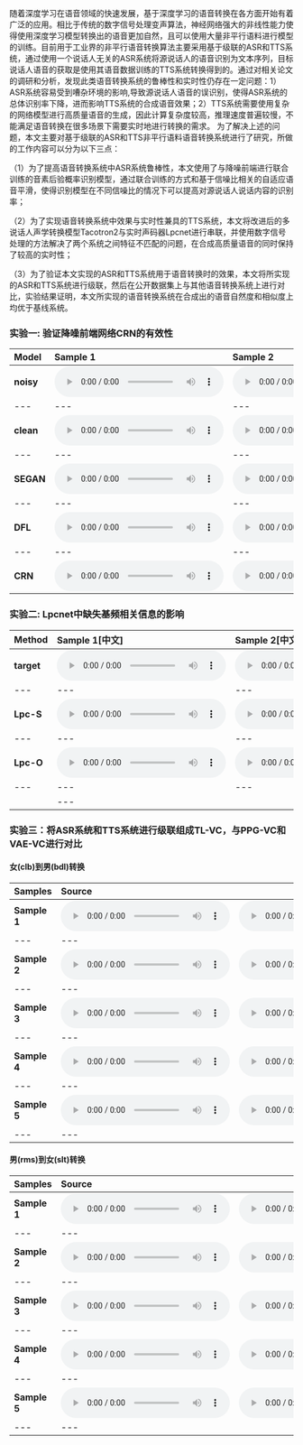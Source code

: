 随着深度学习在语音领域的快速发展，基于深度学习的语音转换在各方面开始有着广泛的应用。相比于传统的数字信号处理变声算法，神经网络强大的非线性能力使得使用深度学习模型转换出的语音更加自然，且可以使用大量非平行语料进行模型的训练。目前用于工业界的非平行语音转换算法主要采用基于级联的ASR和TTS系统，通过使用一个说话人无关的ASR系统将源说话人的语音识别为文本序列，目标说话人语音的获取是使用其语音数据训练的TTS系统转换得到的。通过对相关论文的调研和分析，发现此类语音转换系统的鲁棒性和实时性仍存在一定问题：1）ASR系统容易受到嘈杂环境的影响,导致源说话人语音的误识别，使得ASR系统的总体识别率下降，进而影响TTS系统的合成语音效果；2）TTS系统需要使用复杂的网络模型进行高质量语音的生成，因此计算复杂度较高，推理速度普遍较慢，不能满足语音转换在很多场景下需要实时地进行转换的需求。
为了解决上述的问题，本文主要对基于级联的ASR和TTS非平行语料语音转换系统进行了研究，所做的工作内容可以分为以下三点：

（1）为了提高语音转换系统中ASR系统鲁棒性，本文使用了与降噪前端进行联合训练的音素后验概率识别模型，通过联合训练的方式和基于信噪比相关的自适应语音平滑，使得识别模型在不同信噪比的情况下可以提高对源说话人说话内容的识别率；

（2）为了实现语音转换系统中效果与实时性兼具的TTS系统，本文将改进后的多说话人声学转换模型Tacotron2与实时声码器Lpcnet进行串联，并使用数字信号处理的方法解决了两个系统之间特征不匹配的问题，在合成高质量语音的同时保持了较高的实时性；

（3）为了验证本文实现的ASR和TTS系统用于语音转换时的效果，本文将所实现的ASR和TTS系统进行级联，然后在公开数据集上与其他语音转换系统上进行对比，实验结果证明，本文所实现的语音转换系统在合成出的语音自然度和相似度上均优于基线系统。


### 实验一:  验证降噪前端网络CRN的有效性

| **Model** | **Sample 1**                                                 | **Sample 2**                                                 | **Sample 3**                                                 | **Sample 4**                                                 | **Sample 5**                                                 |
| :-------- | :----------------------------------------------------------- | :----------------------------------------------------------- | :----------------------------------------------------------- | :----------------------------------------------------------- | ------------------------------------------------------------ |
| **noisy** | <audio src="samples/exp_i/tranche_1/p232_036-1-noisy.wav" controls preload></audio> | <audio src="samples/exp_i/tranche_1/p232_170-1-noisy.wav" controls preload></audio> | <audio src="samples/exp_i/tranche_1/p232_415-1-noisy.wav" controls preload></audio> | <audio src="samples/exp_i/tranche_1/p257_070-1-noisy.wav" controls preload></audio> | <audio src="samples/exp_i/tranche_1/p257_395-1-noisy.wav" controls preload></audio> |
| ---       | ---                                                          | ---                                                          | ---                                                          | ---                                                          | ---                                                          |
| **clean** | <audio src="samples/exp_i/tranche_1/p232_036-3-clean.wav" controls preload></audio> | <audio src="samples/exp_i/tranche_1/p232_170-3-clean.wav" controls preload></audio> | <audio src="samples/exp_i/tranche_1/p232_415-3-clean.wav" controls preload></audio> | <audio src="samples/exp_i/tranche_1/p257_070-3-clean.wav" controls preload></audio> | <audio src="samples/exp_i/tranche_1/p257_395-3-clean.wav" controls preload></audio> |
| ---       | ---                                                          | ---                                                          | ---                                                          | ---                                                          | ---                                                          |
| **SEGAN** | <audio src="samples/exp_i/tranche_1/p232_036-5-segan.wav" controls preload></audio> | <audio src="samples/exp_i/tranche_1/p232_170-5-segan.wav" controls preload></audio> | <audio src="samples/exp_i/tranche_1/p232_415-5-segan.wav" controls preload></audio> | <audio src="samples/exp_i/tranche_1/p257_070-5-segan.wav" controls preload></audio> | <audio src="samples/exp_i/tranche_1/p257_395-5-segan.wav" controls preload></audio> |
| ---       | ---                                                          | ---                                                          | ---                                                          | ---                                                          | ---                                                          |
| **DFL** | <audio src="samples/exp_i/tranche_1/p232_036-6-ours.wav" controls preload></audio> | <audio src="samples/exp_i/tranche_1/p232_170-6-ours.wav" controls preload></audio> | <audio src="samples/exp_i/tranche_1/p232_415-6-ours.wav" controls preload></audio> | <audio src="samples/exp_i/tranche_1/p257_070-6-ours.wav" controls preload></audio> | <audio src="samples/exp_i/tranche_1/p257_395-6-ours.wav" controls preload></audio> |
| --- | --- | --- | --- | --- | --- |
| **CRN** | <audio src="samples/exp_i/tranche_1/p232_036-2-dfl.wav" controls preload></audio> | <audio src="samples/exp_i/tranche_1/p232_170-2-dfl.wav" controls preload></audio> | <audio src="samples/exp_i/tranche_1/p232_415-2-dfl.wav" controls preload></audio> | <audio src="samples/exp_i/tranche_1/p257_070-2-dfl.wav" controls preload></audio> | <audio src="samples/exp_i/tranche_1/p257_395-2-dfl.wav" controls preload></audio> |

### 实验二:  Lpcnet中缺失基频相关信息的影响

| **Method** | **Sample 1**[中文]                                             | **Sample 2[中文]**                                     | **Sample 3[英文]**                                          | **Sample 4[英文]**                                   |
| :-------- | :----------------------------------------------------------- | :----------------------------------------------------------- | :----------------------------------------------------------- | :----------------------------------------------------------- |
| **target** | <audio src="samples/lpcnet/Chinese/10_target.wav" controls preload></audio> | <audio src="samples/lpcnet/Chinese/03_target.wav" controls preload></audio> | <audio src="samples/lpcnet/English/target_02.wav" controls preload></audio> | <audio src="samples/lpcnet/English/target_18.wav" controls preload></audio> |
| ---       | ---                                                          | ---                                                          | ---                                                          | ---                                                          |
| **Lpc-S** | <audio src="samples/lpcnet/Chinese/10_lpc.wav" controls preload></audio> | <audio src="samples/lpcnet/Chinese/03_lpc.wav" controls preload></audio> | <audio src="samples/lpcnet/English/LPC_02.wav" controls preload></audio> | <audio src="samples/lpcnet/English/LPC_18.wav" controls preload></audio> |
| ---       | ---                                                          | ---                                                          | ---                                                          | ---                                                          |
| **Lpc-O** | <audio src="samples/lpcnet/Chinese/10_mel.wav" controls preload></audio> | <audio src="samples/lpcnet/Chinese/03_mel.wav" controls preload></audio> | <audio src="samples/lpcnet/English/Mel_02.wav" controls preload></audio> | <audio src="samples/lpcnet/English/Mel_18.wav" controls preload></audio> |
| ---       | ---                                                          | ---                                                          | ---                                                          | ---                                                          |
                                                         | ---                                                          |

### 实验三：将ASR系统和TTS系统进行级联组成TL-VC，与PPG-VC和VAE-VC进行对比

#### 女(clb)到男(bdl)转换

| **Samples**  | **Source**                                                   | **Target**                                                   | **PPG-VC**                                                   |                          **VAE-VC**                          | **TL-VC**                                                    |
| :----------- | :----------------------------------------------------------- | ------------------------------------------------------------ | :----------------------------------------------------------- | :----------------------------------------------------------: | :----------------------------------------------------------- |
| **Sample 1** | <audio src="samples/any-to-many/gt/clb/arctic_a0015.wav" controls preload></audio> | <audio src="samples/any-to-many/gt/bdl/arctic_a0015.wav" controls preload></audio> | <audio src="samples/any-to-many/ppg-vc/clb-to-bdl/clb_arctic_a0015_to_bdl.wav" controls preload></audio> | <audio src="samples/any-to-many/vae-vc/clb-to-bdl/clb_arctic_a0015_to_bdl.wav" controls preload></audio> | <audio src="samples/any-to-many/tl-vc/clb-to-bdl/clb_arctic_a0015_to_bdl.wav" controls preload></audio> |
| ---          | ---                                                          |                                                              | ---                                                          |                             ---                              | ---                                                          |
| **Sample 2** | <audio src="samples/any-to-many/gt/clb/arctic_a0080.wav" controls preload></audio> | <audio src="samples/any-to-many/gt/bdl/arctic_a0080.wav" controls preload></audio> | <audio src="samples/any-to-many/ppg-vc/clb-to-bdl/clb_arctic_a0080_to_bdl.wav" controls preload></audio> | <audio src="samples/any-to-many/vae-vc/clb-to-bdl/clb_arctic_a0080_to_bdl.wav" controls preload></audio> | <audio src="samples/any-to-many/tl-vc/clb-to-bdl/clb_arctic_a0080_to_bdl.wav" controls preload></audio> |
| ---          | ---                                                          |                                                              | ---                                                          |                             ---                              | ---                                                          |
| **Sample 3** | <audio src="samples/any-to-many/gt/clb/arctic_a0101.wav" controls preload></audio> | <audio src="samples/any-to-many/gt/bdl/arctic_a0101.wav" controls preload></audio> | <audio src="samples/any-to-many/ppg-vc/clb-to-bdl/clb_arctic_a0101_to_bdl.wav" controls preload></audio> | <audio src="samples/any-to-many/vae-vc/clb-to-bdl/clb_arctic_a0101_to_bdl.wav" controls preload></audio> | <audio src="samples/any-to-many/tl-vc/clb-to-bdl/clb_arctic_a0101_to_bdl.wav" controls preload></audio> |
| ---          | ---                                                          |                                                              | ---                                                          |                             ---                              | ---                                                          |
| **Sample 4** | <audio src="samples/any-to-many/gt/clb/arctic_a0135.wav" controls preload></audio> | <audio src="samples/any-to-many/gt/bdl/arctic_a0135.wav" controls preload></audio> | <audio src="samples/any-to-many/ppg-vc/clb-to-bdl/clb_arctic_a0135_to_bdl.wav" controls preload></audio> | <audio src="samples/any-to-many/vae-vc/clb-to-bdl/clb_arctic_a0135_to_bdl.wav" controls preload></audio> | <audio src="samples/any-to-many/tl-vc/clb-to-bdl/clb_arctic_a0135_to_bdl.wav" controls preload></audio> |
| ---          | ---                                                          |                                                              | ---                                                          |                             ---                              | ---                                                          |
| **Sample 5** | <audio src="samples/any-to-many/gt/clb/arctic_a0179.wav" controls preload></audio> | <audio src="samples/any-to-many/gt/bdl/arctic_a0179.wav" controls preload></audio> | <audio src="samples/any-to-many/ppg-vc/clb-to-bdl/clb_arctic_a0179_to_bdl.wav" controls preload></audio> | <audio src="samples/any-to-many/vae-vc/clb-to-bdl/clb_arctic_a0179_to_bdl.wav" controls preload></audio> | <audio src="samples/any-to-many/tl-vc/clb-to-bdl/clb_arctic_a0179_to_bdl.wav" controls preload></audio> |
| ---          | ---                                                          |                                                              | ---                                                          |                             ---                              | ---                                                          |

#### 男(rms)到女(slt)转换


| **Samples**  | **Source**                                                   | **Target**                                                   | **PPG-VC**                                                   |                          **VAE-VC**                          | **TL-VC**                                                    |
| :----------- | :----------------------------------------------------------- | ------------------------------------------------------------ | :----------------------------------------------------------- | :----------------------------------------------------------: | :----------------------------------------------------------- |
| **Sample 1** | <audio src="samples/any-to-many/gt/rms/arctic_a0015.wav" controls preload></audio> | <audio src="samples/any-to-many/gt/slt/arctic_a0015.wav" controls preload></audio> | <audio src="samples/any-to-many/ppg-vc/rms-to-slt/rms_arctic_a0015_to_slt.wav" controls preload></audio> | <audio src="samples/any-to-many/vae-vc/rms-to-slt/rms_arctic_a0015_to_slt.wav" controls preload></audio> | <audio src="samples/any-to-many/tl-vc/rms-to-slt/rms_arctic_a0015_to_slt.wav" controls preload></audio> |
| ---          | ---                                                          |                                                              | ---                                                          |                             ---                              | ---                                                          |
| **Sample 2** | <audio src="samples/any-to-many/gt/rms/arctic_a0080.wav" controls preload></audio> | <audio src="samples/any-to-many/gt/slt/arctic_a0080.wav" controls preload></audio> | <audio src="samples/any-to-many/ppg-vc/rms-to-slt/rms_arctic_a0080_to_slt.wav" controls preload></audio> | <audio src="samples/any-to-many/vae-vc/rms-to-slt/rms_arctic_a0080_to_slt.wav" controls preload></audio> | <audio src="samples/any-to-many/tl-vc/rms-to-slt/rms_arctic_a0080_to_slt.wav" controls preload></audio> |
| ---          | ---                                                          |                                                              | ---                                                          |                             ---                              | ---                                                          |
| **Sample 3** | <audio src="samples/any-to-many/gt/rms/arctic_a0101.wav" controls preload></audio> | <audio src="samples/any-to-many/gt/slt/arctic_a0101.wav" controls preload></audio> | <audio src="samples/any-to-many/ppg-vc/rms-to-slt/rms_arctic_a0101_to_slt.wav" controls preload></audio> | <audio src="samples/any-to-many/vae-vc/clb-to-bdl/rms_arctic_a0101_to_slt.wav" controls preload></audio> | <audio src="samples/any-to-many/tl-vc/rms-to-slt/rms_arctic_a0101_to_slt.wav" controls preload></audio> |
| ---          | ---                                                          |                                                              | ---                                                          |                             ---                              | ---                                                          |
| **Sample 4** | <audio src="samples/any-to-many/gt/rms/arctic_a0135.wav" controls preload></audio> | <audio src="samples/any-to-many/gt/slt/arctic_a0135.wav" controls preload></audio> | <audio src="samples/any-to-many/ppg-vc/rms-to-slt/rms_arctic_a0135_to_slt.wav" controls preload></audio> | <audio src="samples/any-to-many/vae-vc/rms-to-slt/rms_arctic_a0135_to_slt.wav" controls preload></audio> | <audio src="samples/any-to-many/tl-vc/rms-to-slt/rms_arctic_a0135_to_slt.wav" controls preload></audio> |
| ---          | ---                                                          |                                                              | ---                                                          |                             ---                              | ---                                                          |
| **Sample 5** | <audio src="samples/any-to-many/gt/rms/arctic_a0179.wav" controls preload></audio> | <audio src="samples/any-to-many/gt/slt/arctic_a0179.wav" controls preload></audio> | <audio src="samples/any-to-many/ppg-vc/rms-to-slt/rms_arctic_a0179_to_slt.wav" controls preload></audio> | <audio src="samples/any-to-many/vae-vc/rms-to-slt/rms_arctic_a0179_to_slt.wav" controls preload></audio> | <audio src="samples/any-to-many/tl-vc/rms-to-slt/rms_arctic_a0179_to_slt.wav" controls preload></audio> |
| ---          | ---                                                          |                                                              | ---                                                          |                             ---                              | ---                                                          |

